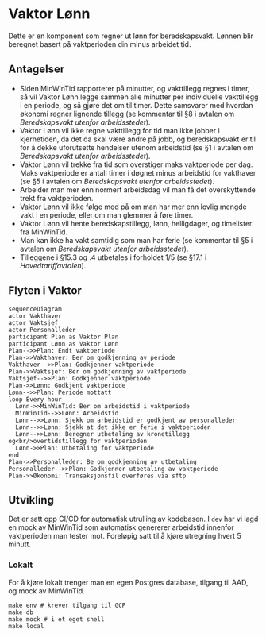# Vaktor Lønn

Dette er en komponent som regner ut lønn for beredskapsvakt. Lønnen blir beregnet basert på vaktperioden din minus
arbeidet tid.

## Antagelser

- Siden MinWinTid rapporterer på minutter, og vakttillegg regnes i timer, så vil Vaktor Lønn legge sammen alle minutter
  per individuelle vakttillegg i en periode, og så gjøre det om til timer. Dette samsvarer med hvordan økonomi regner
  lignende tillegg (se kommentar til §8 i avtalen om _Beredskapsvakt utenfor arbeidsstedet_).
- Vaktor Lønn vil ikke regne vakttillegg for tid man ikke jobber i kjernetiden, da det da skal være andre på jobb, og
  beredskapsvakt er til for å dekke uforutsette hendelser utenom arbeidstid (se §1 i avtalen om _Beredskapsvakt utenfor
  arbeidsstedet_).
- Vaktor Lønn vil trekke fra tid som overstiger maks vaktperiode per dag. Maks vaktperiode er antall timer i døgnet
  minus arbeidstid for vakthaver (se §5 i avtalen om _Beredskapsvakt utenfor arbeidsstedet_).
- Arbeider man mer enn normert arbeidsdag vil man få det overskyttende trekt fra vaktperioden.
- Vaktor Lønn vil ikke følge med på om man har mer enn lovlig mengde vakt i en periode, eller om man glemmer å føre
  timer.
- Vaktor Lønn vil hente beredskapstillegg, lønn, helligdager, og timelister fra MinWinTid.
- Man kan ikke ha vakt samtidig som man har ferie (se kommentar til §5 i avtalen om _Beredskapsvakt utenfor
  arbeidsstedet_).
- Tilleggene i §15.3 og .4 utbetales i forholdet 1/5 (se §17.1 i _Hovedtariffavtalen_).

## Flyten i Vaktor

```mermaid
sequenceDiagram
actor Vakthaver
actor Vaktsjef
actor Personalleder
participant Plan as Vaktor Plan
participant Lønn as Vaktor Lønn
Plan-->>Plan: Endt vaktperiode
Plan->>Vakthaver: Ber om godkjenning av periode
Vakthaver-->>Plan: Godkjenner vaktperiode
Plan->>Vaktsjef: Ber om godkjenning av vaktperiode
Vaktsjef-->>Plan: Godkjenner vaktperiode
Plan->>Lønn: Godkjent vaktperiode
Lønn-->>Plan: Periode mottatt
loop Every hour
  Lønn->>MinWinTid: Ber om arbeidstid i vaktperiode
  MinWinTid-->>Lønn: Arbeidstid
  Lønn-->>Lønn: Sjekk om arbeidstid er godkjent av personalleder
  Lønn-->>Lønn: Sjekk at det ikke er ferie i vaktperioden
  Lønn-->>Lønn: Beregner utbetaling av kronetillegg og<br/>overtidstillegg for vaktperioden
  Lønn->>Plan: Utbetaling for vaktperiode
end
Plan->>Personalleder: Be om godkjenning av utbetaling
Personalleder-->>Plan: Godkjenner utbetaling av vaktperiode
Plan->>Økonomi: Transaksjonsfil overføres via sftp
```

## Utvikling

Det er satt opp CI/CD for automatisk utrulling av kodebasen. I `dev` har vi lagd en mock av MinWinTid som automatisk
genererer arbeidstid innenfor vaktperioden man tester mot. Foreløpig satt til å kjøre utregning hvert 5 minutt.

### Lokalt

For å kjøre lokalt trenger man en egen Postgres database, tilgang til AAD, og mock av MinWinTid.

```shell
make env # krever tilgang til GCP
make db
make mock # i et eget shell
make local
```